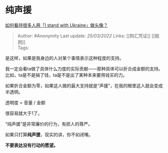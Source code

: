 # 纯声援
[如何看待很多人用「I stand with Ukraine」做头像？](https://www.zhihu.com/question/519129545/answer/2405407954)

> Author: #Anonymity 
Last update: *25/03/2022* 
Links: [[购汇凭证]] [[脱困]]  
Tags: 

是这样，如果是我身边的人对某个事情表示这种程度的支持。

我一定会看ta做了具体什么力度的实际贡献——那种具体可以折合成金额的支持。比如，ta是不是捐了钱，ta是不是出了某种本来要用钱买的力。

如果折合金额为零，如果这人做的最大支持就是“声援”，在我的眼里这人就会变成半透明。

透明度 = 音量 / 金额

很容易就大于1了。

  

“纯声援”是非常廉价的行为，有损人的尊严。

如果只打算**纯声援**，现实的讲，你不如闭嘴。

  

**不要表达没有行动的愿望。**

